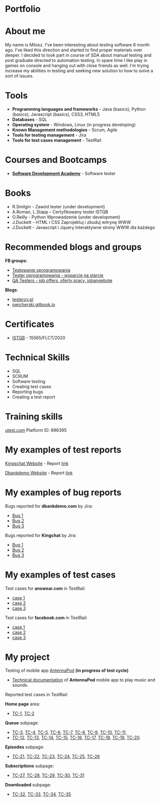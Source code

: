 # Portfolio
# About me
My name is Milosz. I've been interesting about testing software 6 month ago. I've liked this direction and started to find proper materials over deeper. I decided to took part in course of SDA about manual testing and post graduate directed to automation testing. In spare time I like play in games on console and hanging out with close friends as well. I'm trying increase my abilities in testing and seeking new solution to how to solve a sort of issues.
# Tools
* **Programming languages and frameworks** - Java (basics), Python (basics), Javascript (basics), CSS3, HTML5
* **Databases** - SQL
* **Operating system** - Windows, Linux (in progress developing) 
* **Known Management methodologies** - Scrum, Agile
* **Tools for testing management** - Jira
* **Tools for test cases management** - TestRail
# Courses and Bootcamps
* **[Software Development Academy](https://sdacademy.pl)** - Software tester

# Books
* R.Smilgin - Zawód tester (under development)
* A.Roman, L.Stapp - Certyfikowany tester ISTQB
* O.Reilly - Python Wprowadzenie (under development)
* J.Duckett - HTML i CSS Zaprojektuj i zbuduj witrynę WWW
* J.Duckett - Javascript i Jquery Interaktywne strony WWW dla każdego
# Recommended blogs and groups
**FB groups**: 
 * [Testowanie oprogramowania](https://www.facebook.com/groups/TestowanieOprogramowania/)
 * [Tester oprogramowania - wsparcie na starcie](https://www.facebook.com/groups/testeroprogramowania)
 * [QA Testers - job offers, oferty pracy, jobangebote](https://www.facebook.com/groups/808752555920542)
 
**Blogs**:

* [testerzy.pl](https://testerzy.pl/)
* [pwicherski.gitbook.io](https://pwicherski.gitbook.io)

# Certificates
* [ISTQB](https://www.gasq.org/en/certification/check-a-certificate.html) - 15565/FLCT/2020
# Technical Skills
* SQL
* SCRUM
* Software testing
* Creating test cases
* Reporting bugs
* Creating a test report
# Training skills
[utest.com](https://www.utest.com) Platform ID: 896395
# My examples of test reports

[Kingschat Website](https://accounts.kingsch.at) - Report [link](https://drive.google.com/file/d/1PmJnXPpRzYiz46exCKzCSdhnKcyUxF0h/view?usp=sharing)

[Dbankdemo Website](http://dbankdemo.com) - Report [link](https://drive.google.com/file/d/1yMfUu516NrW9fKriguoQW1civllPtzV9/view?usp=sharing)
# My examples of bug reports

Bugs reported for **dbankdemo.com** by Jira:
* [Bug 1](https://drive.google.com/file/d/1OrMBzXudkt9rntgAaaO45UeiXESrh_Op/view?usp=sharing)
* [Bug 2](https://drive.google.com/file/d/1gZzGwLTs2dwWsVVLgsWL3oyEHag9Ulun/view?usp=sharing)
* [Bug 3](https://drive.google.com/file/d/1ZiAiu8EtOZhLgRaYDww7GoARIlESKUva/view?usp=sharing)

Bugs reported for **Kingchat** by Jira:
* [Bug 1](https://drive.google.com/file/d/1FS3vIWABMrop-caJvERrxa5U5JIelUuz/view?usp=sharing)
* [Bug 2](https://drive.google.com/file/d/1ENT9xKW3svp2VRHCpj2zHZLWA6C52MrL/view?usp=sharing)
* [Bug 3](https://drive.google.com/file/d/12AdWjDNb4Nsxyea9peljR2N0k0VXEs_s/view?usp=sharing)

# My examples of test cases
Test cases for **answear.com** in TestRail:
* [case 1](https://drive.google.com/file/d/1uHMQHMdsdJEtZRFmOj10s2FKVs5UkB_H/view?usp=sharing)
* [case 2](https://drive.google.com/file/d/1R_EBY3vRAp1T7Qc1PI83pcC0xugsqysV/view?usp=sharing)
* [case 3](https://drive.google.com/file/d/1-AvuXnHxYA1b2c1N_6QDZRjehp7tOPN3/view?usp=sharing)

Test cases for **facebook.com** in TestRail:
* [case 1](https://drive.google.com/file/d/1S0OT7E9xZPUOaaXLqh2AWnLSH9AzsVFz/view?usp=sharing)
* [case 2](https://drive.google.com/file/d/1s5060iZKoL61kEj-bofbK4QmNZdnO3Mn/view?usp=sharing)
* [case 3](https://drive.google.com/file/d/1_tKtvMeloaZ8qBEzZKh8sN1o4cvL8InE/view?usp=sharing)

# My project
Testing of mobile app [AntennaPod](https://play.google.com/store/apps/details?id=de.danoeh.antennapod) **(in progress of test cycle)**

* [Technical documentation](https://drive.google.com/file/d/1aahHOrVgFQ66b4ta4kfbC4pvOZ2UVQmr/view?usp=sharing) of **AntennaPod** mobile app to play music and sounds.


Reported test cases in TestRail:

**Home page** area:
* [TC-1](https://drive.google.com/file/d/1W0rDEXr3Am52szgLb28vZOJi8hAZZFJb/view?usp=sharing), [TC-2](https://drive.google.com/file/d/149GtTxoVJOO1NlLIbtuOJTAQ14BUSKcK/view?usp=sharing)

**Queue** subpage:
* [TC-3](https://drive.google.com/file/d/1ZipfWHMcAE3W14u0HarcGhDj1xZyPwkG/view?usp=sharing), [TC-4](https://drive.google.com/file/d/1ntUaqrrwsTvdK_qWH_a2I48vwWWGR8-M/view?usp=sharing), [TC-5](https://drive.google.com/file/d/1LdmRZ-0_2zWbWZdEtFzEf49sKvdkaE4A/view?usp=sharing), [TC-6](https://drive.google.com/file/d/19p2Z5Xmfi6G-WW2a34c6t506ch87ouYi/view?usp=sharing), [TC-7](https://drive.google.com/file/d/1b5H05d_jdJIY7vXTDTXyv64PdVBSZYp8/view?usp=sharing), [TC-8](https://drive.google.com/file/d/1gFUVOimLi2-bk-LI03bean1eLo5oNN24/view?usp=sharing), [TC-9](https://drive.google.com/file/d/1xeSlr8IKZtiUJV92iNOlWgpdJIdqDZrV/view?usp=sharing), [TC-10](https://drive.google.com/file/d/1OOFWS5qi_DEyikAqv8F6EZKLy8k84wpD/view?usp=sharing), [TC-11](https://drive.google.com/file/d/1cgnFFMSAGCEd6wwvl8259xOuVfs5c_s9/view?usp=sharing),
* [TC-12](https://drive.google.com/file/d/1jcr0cSTHfZjnVl9o8m0UbC550RjB2RDe/view?usp=sharing), [TC-13](https://drive.google.com/file/d/1I4wn5mUaIQ4y6k-7JLnaKMpogpRMX7C0/view?usp=sharing), [TC-14](https://drive.google.com/file/d/105I0ag5mUL7yZY1IvwgCQUoiCDPqBPm1/view?usp=sharing), [TC-15](https://drive.google.com/file/d/1Jvh08MBO8GPfS2v_b-_qE1G0zJowyiXB/view?usp=sharing), [TC-16](https://drive.google.com/file/d/11lvlD3pVZEG2__YbHXYa_Ip7LH6syaBY/view?usp=sharing), [TC-17](https://drive.google.com/file/d/1KcIfsDqJM8md1fFzi4p_fK6iZQvXOvuX/view?usp=sharing), [TC-18](https://drive.google.com/file/d/1ZgNqbg3hypQbuRmURBGL6pgrIxZB2pG1/view?usp=sharing), [TC-19](https://drive.google.com/file/d/1zZDYDszME60tisdnwHd0O3Sg1ZCKqQY6/view?usp=sharing), [TC-20](https://drive.google.com/file/d/1l-ZVMQ6qi7CKNXpPktJ6PrMLkj6-tUXD/view?usp=sharing).


**Episodes** subpage:
* [TC-21](https://drive.google.com/file/d/1z1S5hGg_TPLPrxlRN3PVOphG3k9vaqao/view?usp=sharing), [TC-22](https://drive.google.com/file/d/1_Mq-HkyuYkAWg0J1n7ug_9jA3cRXmI3W/view?usp=sharing), [TC-23](https://drive.google.com/file/d/1QwLi0bjWrYmrsKFAeelbzZOEK8vpIXPx/view?usp=sharing), [TC-24](https://drive.google.com/file/d/1l7iAxcSpcEY3U1FYV_mso1O7KwfWNdSr/view?usp=sharing), [TC-25](https://drive.google.com/file/d/17QreKcuR5ZqM4Sk11-mdUoG1CWk-2A-l/view?usp=sharing), [TC-26](https://drive.google.com/file/d/1dDho8BQzQpamTyTYY0qUkieobh0oy76K/view?usp=sharing)

**Subscriptions** subpage:
* [TC-27](https://drive.google.com/file/d/1ijwB8mx7kA5aNIT3L0NDbsk8ssRBr0pj/view?usp=sharing), [TC-28](https://drive.google.com/file/d/1-tEwBcFy7yUpyaf8zITKHKKCFO9irUM5/view?usp=sharing), [TC-29](https://drive.google.com/file/d/1P9l6GiLaU5Gqm8ub4T_DsOP99hkzUrh5/view?usp=sharing), [TC-30](https://drive.google.com/file/d/1Jo-kiWSrnoxxW9-ZyJLVQxIWG3yk46fv/view?usp=sharing), [TC-31](https://drive.google.com/file/d/1SjpYDV11Qbf_46z5zCGtpb1WAnSGwHD2/view?usp=sharing)

**Downloaded** subpage:
* [TC-32](https://drive.google.com/file/d/1t5KN--XXvnd3vwHdp8Ewf9udVJk6s8o5/view?usp=sharing), [TC-33](https://drive.google.com/file/d/18cH0aLLm9b2I0YVd5H3WOueraaMZ-2Zc/view?usp=sharing), [TC-34](https://drive.google.com/file/d/1yWOu5GR-1sNaOPtRkj2yYYrW6sfUF6CF/view?usp=sharing), [TC-35](https://drive.google.com/file/d/1BrlZk0SwkcojWrDMp8dtjq2UNjep9urR/view?usp=sharing)
